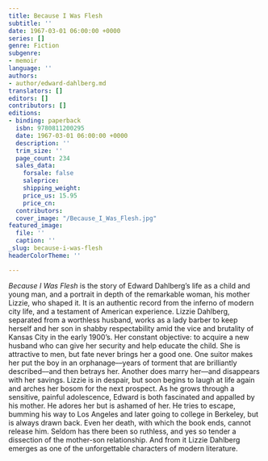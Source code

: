 ```yaml
---
title: Because I Was Flesh
subtitle: ''
date: 1967-03-01 06:00:00 +0000
series: []
genre: Fiction
subgenre:
- memoir
language: ''
authors:
- author/edward-dahlberg.md
translators: []
editors: []
contributors: []
editions:
- binding: paperback
  isbn: 9780811200295
  date: 1967-03-01 06:00:00 +0000
  description: ''
  trim_size: ''
  page_count: 234
  sales_data:
    forsale: false
    saleprice: 
    shipping_weight: 
    price_us: 15.95
    price_cn: 
  contributors: 
  cover_image: "/Because_I_Was_Flesh.jpg"
featured_image:
  file: ''
  caption: ''
_slug: because-i-was-flesh
headerColorTheme: ''

---
```

_Because I Was Flesh_ is the story of Edward Dahlberg’s life as a child and young man, and a portrait in depth of the remarkable woman, his mother Lizzie, who shaped it. It is an authentic record from the inferno of modern city life, and a testament of American experience. Lizzie Dahlberg, separated from a worthless husband, works as a lady barber to keep herself and her son in shabby respectability amid the vice and brutality of Kansas City in the early 1900’s. Her constant objective: to acquire a new husband who can give her security and help educate the child. She is attractive to men, but fate never brings her a good one. One suitor makes her put the boy in an orphanage––years of torment that are brilliantly described––and then betrays her. Another does marry her––and disappears with her savings. Lizzie is in despair, but soon begins to laugh at life again and arches her bosom for the next prospect. As he grows through a sensitive, painful adolescence, Edward is both fascinated and appalled by his mother. He adores her but is ashamed of her. He tries to escape, bumming his way to Los Angeles and later going to college in Berkeley, but is always drawn back. Even her death, with which the book ends, cannot release him. Seldom has there been so ruthless, and yes so tender a dissection of the mother-son relationship. And from it Lizzie Dahlberg emerges as one of the unforgettable characters of modern literature.

